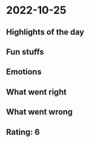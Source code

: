 # 2022-10-25

## Highlights of the day 
 
## Fun stuffs

## Emotions

## What went right

## What went wrong

## Rating: 6